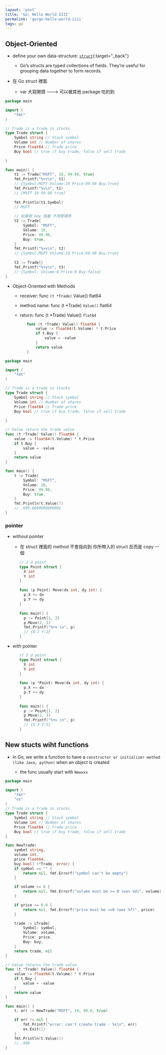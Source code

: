 ```yaml
---
layout: 'post'
title: 'Go: Hello World IIII'
permalink: 'go/go-hello-world-iiii'
tags: go 
---
```




## Object-Oriented

- define your own data-structure: [`struct`](https://gobyexample.com/structs){:target="_back"}
   - Go’s structs are typed collections of fields. They’re useful for grouping data together to form records.

- 在 Go struct 裡面
   - var 大寫開頭 ---> 可以被其他 package 吃的到

~~~go
package main

import (
    "fmt"
)

// Trade is a trade in stocks
type Trade struct {
	Symbol string // Stock symbol
	Volume int // Number of shares
	Price float64 // Trade price
	Buy bool // true if buy trade, false if sell trade
	
}

func main() {
	t1 := Trade{"MSFT", 10, 99.98, true}
    fmt.Printf("%+v\n", t1)
    // {Symbol:MSFT Volume:10 Price:99.98 Buy:true}
    fmt.Printf("%v\n", t1)
    // {MSFT 10 99.98 true}
    
    fmt.Println(t1.Symbol)
    // MSFT
    
    // 如果用 key 值塞 不用管順序
    t2 := Trade{
        Symbol: "MSFT",
        Volume: 10,
        Price: 99.98,
        Buy: true,
    }
    fmt.Printf("%+v\n", t2)
    // {Symbol:MSFT Volume:10 Price:99.98 Buy:true}
    
    t3 := Trade{}
    fmt.Printf("%+v\n", t3)
    // {Symbol: Volume:0 Price:0 Buy:false}
}
~~~


- Object-Oriented with Methods

   - receiver: func `(t *Trade)` Value() flat64
   - method name: func (t *Trade) `Value()` flat64
   - return: func (t *Trade) Value() `flat64`

      ~~~go
         func (t *Trade) Value() float64 {
             value := float64(t.Volume) * t.Price
             if t.Buy {
                 value = -value
             }
             return value
         }
      ~~~


~~~go
package main

import (
    "fmt"
)

// Trade is a trade in stocks
type Trade struct {
	Symbol string // Stock symbol
	Volume int // Number of shares
	Price float64 // Trade price
	Buy bool // true if buy trade, false if sell trade
	
}

// Value return the trade value
func (t *Trade) Value() float64 {
    value := float64(t.Volume) * t.Price
    if t.Buy {
        value = -value
    }
    return value
}

func main() {
    t := Trade{
        Symbol: "MSFT",
        Volume: 10,
        Price: 99.98,
        Buy: true,
    }
    fmt.Println(t.Value())
    // -999.8000000000001
}
~~~

### pointer 

- without pointer 

   - 在 struct 裡面的 method 不會指向到 你所帶入的 struct 反而是 copy 一個

   ~~~go
      // 2 d point
      type Point struct {
      	X int
      	Y int
      }
      
      func (p Point) Move(dx int, dy int) {
      	p.X += dx
      	p.Y += dy
      }
      
      func main() {
      	p := Point{1, 2}
      	p.Move(2, 3)
        fmt.Printf("%+v \n", p)
        // {X:1 Y:2}
      }
   ~~~

- with pointer

   ~~~go
      // 2 d point
      type Point struct {
      	X int
      	Y int
      }
      
      func (p *Point) Move(dx int, dy int) {
      	p.X += dx
      	p.Y += dy
      }
      
      func main() {
      	p := Point{1, 2}
      	p.Move(2, 3)
        fmt.Printf("%+v \n", p)
        // {X:3 Y:5}
      }
   ~~~


## New stucts wiht functions

- In Go, we write a function to have a `constructor or initializer method (like Java, python)` when an object is created

   - the func usually start with `Newxxx` 

~~~go
package main

import (
	"fmt"
	"os"
)
// Trade is a trade in stocks
type Trade struct {
	Symbol string // Stock symbol
	Volume int // Number of shares
	Price float64 // Trade price
	Buy bool // true if buy trade, false if sell trade
}

func NewTrade(
	symbol string,
	volume int,
	price float64,
	buy bool) (*Trade, error) {
    if symbol == "" {
		return nil, fmt.Errorf("symbol can't be empty")
	}

	if volume <= 0 {
		return nil, fmt.Errorf("volume must be >= 0 (was %d)", volume)
	}

	if price <= 0.0 {
		return nil, fmt.Errorf("price must be >=0 (was %f)", price)
	}

	trade := &Trade{
		Symbol: symbol,
		Volume: volume,
		Price: price,
		Buy: buy,
	}
	return trade, nil
}

// Value returns the trade value
func (t *Trade) Value() float64 {
	value := float64(t.Volume) * t.Price
    if t.Buy {
        value = -value
	}
	return value
}

func main() {
	t, err := NewTrade("MSFT", 10, 99.8, true)

	if err != nil {
		fmt.Printf("error: can't create trade - %s\n", err)
		os.Exit(1)
	}
	fmt.Println(t.Value())
    // -998
}
~~~
